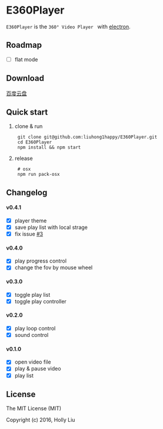 # E360Player

`E360Player` is the `360° Video Player ` with [electron](https://github.com/atom/electron).

## Roadmap

- [ ] flat mode

## Download

[百度云盘](http://pan.baidu.com/s/1RuHjg)

## Quick start

1. clone & run

        git clone git@github.com:liuhong1happy/E360Player.git
        cd E360Player
        npm install && npm start
    
2. release

        # osx 
        npm run pack-osx

## Changelog

#### v0.4.1

- [x] player theme
- [x] save play list with local strage
- [x] fix issue [#3](https://github.com/liuhong1happy/E360Player/issues/3)

#### v0.4.0

- [x] play progress control
- [x] change the fov by mouse wheel

#### v0.3.0

- [x] toggle play list
- [x] toggle play controller

#### v0.2.0

- [x] play loop control
- [x] sound control

#### v0.1.0

- [x] open video file
- [x] play & pause video
- [x] play list

## License

The MIT License (MIT)

Copyright (c) 2016, Holly Liu